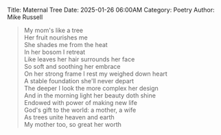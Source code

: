 Title: Maternal Tree
Date: 2025-01-26 06:00AM
Category: Poetry
Author: Mike Russell

> My mom's like a tree<br>
Her fruit nourishes me<br>
She shades me from the heat<br>
In her bosom I retreat<br>
Like leaves her hair surrounds her face<br>
So soft and soothing her embrace<br>
On her strong frame I rest my weighed down heart<br>
A stable foundation she'll never depart<br>
The deeper I look the more complex her design<br>
And in the morning light her beauty doth shine<br>
Endowed with power of making new life<br>
God's gift to the world: a mother, a wife<br>
As trees unite heaven and earth<br>
My mother too, so great her worth
